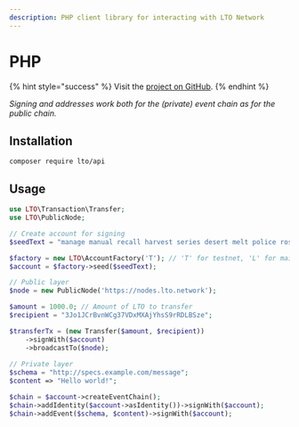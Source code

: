 ```yaml
---
description: PHP client library for interacting with LTO Network
---
```


# PHP

{% hint style="success" %}
Visit the [project on GitHub](https://github.com/ltonetwork/lto-api.php).
{% endhint %}

_Signing and addresses work both for the \(private\) event chain as for the public chain._

## Installation

```text
composer require lto/api
```

## Usage

```php
use LTO\Transaction\Transfer;
use LTO\PublicNode;

// Create account for signing
$seedText = "manage manual recall harvest series desert melt police rose hollow moral pledge kitten position add";

$factory = new LTO\AccountFactory('T'); // 'T' for testnet, 'L' for mainnet
$account = $factory->seed($seedText);

// Public layer
$node = new PublicNode('https://nodes.lto.network');

$amount = 1000.0; // Amount of LTO to transfer
$recipient = "3Jo1JCrBvnWCg37VDxMXAjYhsS9rRDLBSze";

$transferTx = (new Transfer($amount, $recipient))
    ->signWith($account)
    ->broadcastTo($node);
    
// Private layer
$schema = "http://specs.example.com/message";
$content => "Hello world!";

$chain = $account->createEventChain();
$chain->addIdentity($account->asIdentity())->signWith($account);
$chain->addEvent($schema, $content)->signWith($account);

```

